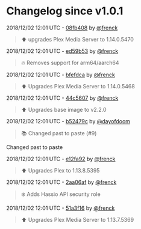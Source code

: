 # Changelog since v1.0.1

2018/12/02 12:01 UTC - [08fb408](https://github.com/hassio-addons/addon-plex/commit/08fb408a869a4695421c5411028718d3b0238c14) by [@frenck](https://github.com/frenck)
> :arrow_up: upgrades Plex Media Server to 1.14.0.5470 

2018/12/02 12:01 UTC - [ed59b53](https://github.com/hassio-addons/addon-plex/commit/ed59b5393cac52bc6cc40624449593c664dce2a5) by [@frenck](https://github.com/frenck)
> :fire: Removes support for arm64/aarch64 

2018/12/02 12:01 UTC - [bfefdca](https://github.com/hassio-addons/addon-plex/commit/bfefdca6a4ba4fb23dbfb95fcdc139c818a4aeda) by [@frenck](https://github.com/frenck)
> :arrow_up: Upgrades Plex Media Server to 1.14.0.5468 

2018/12/02 12:01 UTC - [44c5607](https://github.com/hassio-addons/addon-plex/commit/44c5607e66667f8f6d2253d73715ca8136ce8788) by [@frenck](https://github.com/frenck)
> :arrow_up: Upgrades base image to v2.2.0 

2018/12/02 12:01 UTC - [b52479c](https://github.com/hassio-addons/addon-plex/commit/b52479c1d0f8a7d6be16a594ec08164c8e220ba6) by [@dayofdoom](https://github.com/dayofdoom)
> :books: Changed past to paste (#9)

Changed past to paste 

2018/12/02 12:01 UTC - [e12fa92](https://github.com/hassio-addons/addon-plex/commit/e12fa92a657c9bf876923c11573d662bcdea2c70) by [@frenck](https://github.com/frenck)
> :arrow_up: Upgrades Plex to 1.13.8.5395 

2018/12/02 12:01 UTC - [2aa06af](https://github.com/hassio-addons/addon-plex/commit/2aa06af158a4837a57f3c22fa8aa4997548d35fc) by [@frenck](https://github.com/frenck)
> :snowflake: Adds Hassio API security role 

2018/12/02 12:01 UTC - [51a3f16](https://github.com/hassio-addons/addon-plex/commit/51a3f16e1513ba5311edd898b800c87a5674f17d) by [@frenck](https://github.com/frenck)
> :arrow_up: Upgrades Plex Media Server to 1.13.7.5369 

